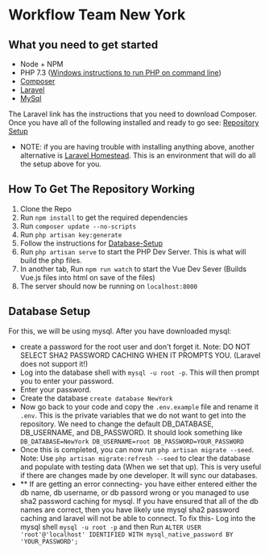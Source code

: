 # Workflow Team New York

## What you need to get started
* Node + NPM
* PHP 7.3 ([Windows instructions to run PHP on command line](http://php.net/manual/en/install.windows.legacy.index.php#install.windows.legacy.commandline))
* [Composer](https://getcomposer.org/ "Composer")
* [Laravel](https://laravel.com/docs/4.2/quick "Laravel")
* [MySql](https://dev.mysql.com/downloads/file/?id=483310 "MySql")

The Laravel link has the instructions that you need to download Composer. Once you have all of the following installed and ready to go see: [Repository Setup](#How-To-Get-The-Repository-Working)

* NOTE: if you are having trouble with installing anything above, another alternative is [Laravel Homestead](https://laravel.com/docs/5.7/homestead). This is an environment that will do all the setup above for you. 

## How To Get The Repository Working 
1. Clone the Repo
2. Run `npm install` to get the required dependencies
3. Run `composer update --no-scripts`
4. Run `php artisan key:generate`
5. Follow the instructions for [Database-Setup](#Database-Setup)
6. Run `php artisan serve` to start the PHP Dev Server. This is what will build the php files.
7. In another tab, Run `npm run watch` to start the Vue Dev Sever (Builds Vue.js files into html on save of the files)
8. The server should now be running on `localhost:8000`

## Database Setup

For this, we will be using mysql. 
After you have downloaded mysql: 
* create a password for the root user and don't forget it. Note: DO NOT SELECT SHA2 PASSWORD CACHING WHEN IT PROMPTS YOU. (Laravel does not support it!)
* Log into the database shell with `mysql -u root -p`. This will then prompt you to enter your password.
* Enter your password.
* Create the database `create database NewYork`
* Now go back to your code and copy the `.env.example` file and rename it `.env`. This is the private variables that we do not want to get into the repository. We need to change the default DB_DATABASE, DB_USERNAME, and DB_PASSWORD. It should look something like ```DB_DATABASE=NewYork
DB_USERNAME=root
DB_PASSWORD=YOUR_PASSWORD```
* Once this is completed, you can now run `php artisan migrate --seed`. Note: Use `php artisan migrate:refresh --seed` to clear the database and populate with testing data (When we set that up). This is very useful if there are changes made by one developer. It will sync our databases.
* ** If are getting an error connecting- you have either entered either the db name, db username, or db passord wrong or you managed to use sha2 password caching for mysql. If you have ensured that all of the db names are correct, then you have likely use mysql sha2 password caching and laravel will not be able to connect. To fix this- Log into the mysql shell `mysql -u root -p` and then Run `ALTER USER 'root'@'localhost' IDENTIFIED WITH mysql_native_password BY 'YOUR_PASSWORD';`